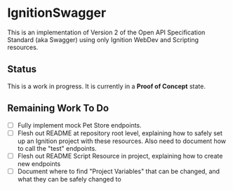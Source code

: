 # IgnitionSwagger
This is an implementation of Version 2 of the Open API Specification Standard (aka Swagger) using only Ignition WebDev and Scripting resources.

## Status
This is a work in progress. It is currently in a **Proof of Concept** state.

## Remaining Work To Do
- [ ] Fully implement mock Pet Store endpoints.
- [ ] Flesh out README at repository root level, explaining how to safely set up an Ignition project with these resources. Also need to document how to call the "test" endpoints.
- [ ] Flesh out README Script Resource in project, explaining how to create new endpoints
- [ ] Document where to find "Project Variables" that can be changed, and what they can be safely changed to
